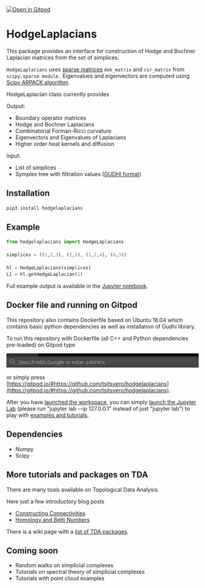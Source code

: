 [![Open in Gitpod](https://gitpod.io/button/open-in-gitpod.svg)](https://gitpod.io/#https://github.com/tsitsvero/hodgelaplacians)

# HodgeLaplacians

This package provides an interface for construction of Hodge and Bochner Laplacian matrices from the set of simplices.

`HodgeLaplacians` uses [sparse matrices](https://docs.scipy.org/doc/scipy/reference/sparse.html) `dok_matrix` and `csr_matrix` from `scipy.sparse module.` Eigenvalues and eigenvectors are computed using [Scipy ARPACK algorithm](https://docs.scipy.org/doc/scipy/reference/tutorial/arpack.html).

HodgeLaplacian class currently provides

Output:
* Boundary operator matrices
* Hodge and Bochner Laplacians
* Combinatorial Forman-Ricci curvature
* Eigenvectors and Eigenvalues of Laplacians
* Higher order heat kernels and diffusion

Input:
* List of simplices
* Symplex tree with filtration values ([GUDHI format](http://gudhi.gforge.inria.fr/python/latest/simplex_tree_ref.html#gudhi.SimplexTree.get_skeleton))


## Installation
```python
pip3 install hodgelaplacians
```

## Example
```python
from hodgelaplacians import HodgeLaplacians

simplices = ((1,2,3), (2,3), (1,2,4), (6,3))

hl = HodgeLaplacians(simplices)
L1 = hl.getHodgeLaplacian(1)
```

Full example output is available in the [Jupyter notebook](examples/laplacians_combinatorial_data.ipynb).

## Docker file and running on Gitpod
This repository also contains Dockerfile based on Ubuntu 18.04 which contains basic python dependencies as well as installation of Gudhi library.

To run this repository with Dockerfile (all C++ and Python dependencies pre-loaded) on Gitpod type

![Open on Gitpod](/help/browser_field.gif "Open on Gitpod")

or simply press [https://gitpod.io/#https://github.com/tsitsvero/hodgelaplacians](https://gitpod.io/#https://github.com/tsitsvero/hodgelaplacians).

After you have [launched the workspace](https://misha.website/share/video/open_workspace.webm), you can simply [launch the Jupyter Lab](https://misha.website/share/video/open_examples_proteins.webm) (please run "jupyter lab --ip 127.0.0.1" instead of just "jupyter lab") to play with [examples and tutorials](https://github.com/tsitsvero/hodgelaplacians/tree/master/examples).

## Dependencies
* Numpy
* Scipy

## More tutorials and packages on TDA

There are many tools available on Topological Data Analysis.

Here just a few introductory blog posts
* [Constructing Connectivities](https://datawarrior.wordpress.com/2015/09/14/tda-2-constructing-connectivities/)
* [Homology and Betti Numbers](https://datawarrior.wordpress.com/2015/11/03/tda-3-homology-and-betti-numbers/)

There is a wiki page with a [list of TDA packages](https://en.wikipedia.org/wiki/Persistent_homology#Computation).

## Coming soon
* Random walks on simplicial complexes
* Tutorials on spectral theory of simplicial complexes
* Tutorials with point cloud examples